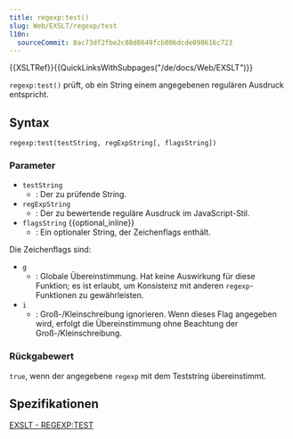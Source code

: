 ```yaml
---
title: regexp:test()
slug: Web/EXSLT/regexp/test
l10n:
  sourceCommit: 8ac73df2fbe2c88d8649fcb006dcde098616c723
---
```


{{XSLTRef}}{{QuickLinksWithSubpages("/de/docs/Web/EXSLT")}}

`regexp:test()` prüft, ob ein String einem angegebenen regulären Ausdruck entspricht.

## Syntax

```js-nolint
regexp:test(testString, regExpString[, flagsString])
```

### Parameter

- `testString`
  - : Der zu prüfende String.
- `regExpString`
  - : Der zu bewertende reguläre Ausdruck im JavaScript-Stil.
- `flagsString` {{optional_inline}}
  - : Ein optionaler String, der Zeichenflags enthält.

Die Zeichenflags sind:

- `g`
  - : Globale Übereinstimmung. Hat keine Auswirkung für diese Funktion; es ist erlaubt, um Konsistenz mit anderen `regexp`-Funktionen zu gewährleisten.
- `i`
  - : Groß-/Kleinschreibung ignorieren. Wenn dieses Flag angegeben wird, erfolgt die Übereinstimmung ohne Beachtung der Groß-/Kleinschreibung.

### Rückgabewert

`true`, wenn der angegebene `regexp` mit dem Teststring übereinstimmt.

## Spezifikationen

[EXSLT - REGEXP:TEST](https://exslt.github.io/regexp/functions/test/index.html)
